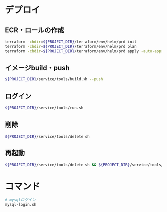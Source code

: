 # デプロイ
## ECR・ロールの作成

```bash
terraform -chdir=${PROJECT_DIR}/terraform/env/helm/prd init
terraform -chdir=${PROJECT_DIR}/terraform/env/helm/prd plan
terraform -chdir=${PROJECT_DIR}/terraform/env/helm/prd apply -auto-approve
```

## イメージbuild・push

```bash
${PROJECT_DIR}/service/tools/build.sh --push
```

## ログイン

```bash
${PROJECT_DIR}/service/tools/run.sh
```

## 削除

```bash
${PROJECT_DIR}/service/tools/delete.sh
```

## 再起動

```bash
${PROJECT_DIR}/service/tools/delete.sh && ${PROJECT_DIR}/service/tools/run.sh
```


# コマンド

```bash
# mysqlログイン
mysql-login.sh
```